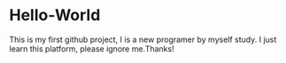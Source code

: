 # Hello-World
This is my first github project, I is a new programer by myself study. I just learn this  platform, please ignore me.Thanks!
